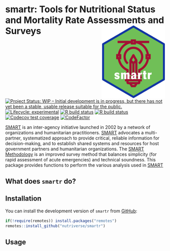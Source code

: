 
<!-- README.md is generated from README.Rmd. Please edit that file -->

# smartr: Tools for Nutritional Status and Mortality Rate Assessments and Surveys <img src="man/figures/logo.png" width="200px" align="right" />

<!-- badges: start -->

[![Project Status: WIP – Initial development is in progress, but there
has not yet been a stable, usable release suitable for the
public.](https://www.repostatus.org/badges/latest/wip.svg)](https://www.repostatus.org/#wip)
[![Lifecycle:
experimental](https://img.shields.io/badge/lifecycle-experimental-orange.svg)](https://www.tidyverse.org/lifecycle/#experimental)
[![R build
status](https://github.com/nutriverse/smartr/workflows/R-CMD-check/badge.svg)](https://github.com/nutriverse/smartr/actions)
[![R build
status](https://github.com/nutriverse/smartr/workflows/test-coverage/badge.svg)](https://github.com/nutriverse/smartr/actions)
[![Codecov test
coverage](https://codecov.io/gh/nutriverse/smartr/branch/master/graph/badge.svg)](https://codecov.io/gh/nutriverse/smartr?branch=master)
[![CodeFactor](https://www.codefactor.io/repository/github/nutriverse/smartr/badge)](https://www.codefactor.io/repository/github/nutriverse/smartr)
<!-- badges: end -->

[SMART](https://www.smartmethodology.org) is an inter-agency initiative
launched in 2002 by a network of organizations and humanitarian
practitioners. [SMART](https://www.smartmethodology.org) advocates a
multi-partner, systematized approach to provide critical, reliable
information for decision-making, and to establish shared systems and
resources for host government partners and humanitarian organizations.
The [SMART Methodology](https://www.smartmethodology.org) is an improved
survey method that balances simplicity (for rapid assessment of acute
emergencies) and technical soundness. This package provides functions to
perform the various analysis used in
[SMART](https://www.smartmethodology.org)

## What does `smartr` do?

## Installation

<!---
You can install the released version of `smartr` from [CRAN](https://CRAN.R-project.org) with:


```r
install.packages("smartr")
```
--->

You can install the development version of `smartr` from
[GitHub](https://github.com/nutriverse/smartr):

``` r
if(!require(remotes)) install.packages("remotes")
remotes::install_github("nutriverse/smartr")
```

## Usage
